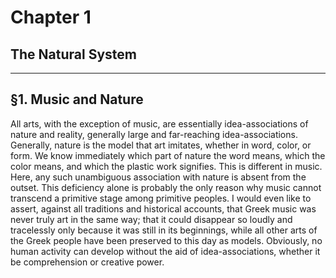 # Chapter 1
## The Natural System

---

## §1. Music and Nature

All arts, with the exception of music, are essentially idea-associations of nature and reality, generally large and far-reaching idea-associations. Generally, nature is the model that art imitates, whether in word, color, or form. We know immediately which part of nature the word means, which the color means, and which the plastic work signifies. This is different in music. Here, any such unambiguous association with nature is absent from the outset. This deficiency alone is probably the only reason why music cannot transcend a primitive stage among primitive peoples. I would even like to assert, against all traditions and historical accounts, that Greek music was never truly art in the same way; that it could disappear so loudly and tracelessly only because it was still in its beginnings, while all other arts of the Greek people have been preserved to this day as models. Obviously, no human activity can develop without the aid of idea-associations, whether it be comprehension or creative power.